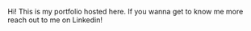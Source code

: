 Hi!
This is my portfolio hosted here. If you wanna get to know me more reach out to me on Linkedin! 